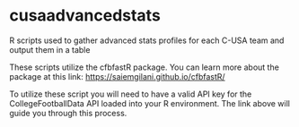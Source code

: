 # cusaadvancedstats
R scripts used to gather advanced stats profiles for each C-USA team and output them in a table

These scripts utilize the cfbfastR package. You can learn more about the package at this link: https://saiemgilani.github.io/cfbfastR/

To utilize these script you will need to have a valid API key for the CollegeFootballData API loaded into your R environment. The link above will guide you through this process.
